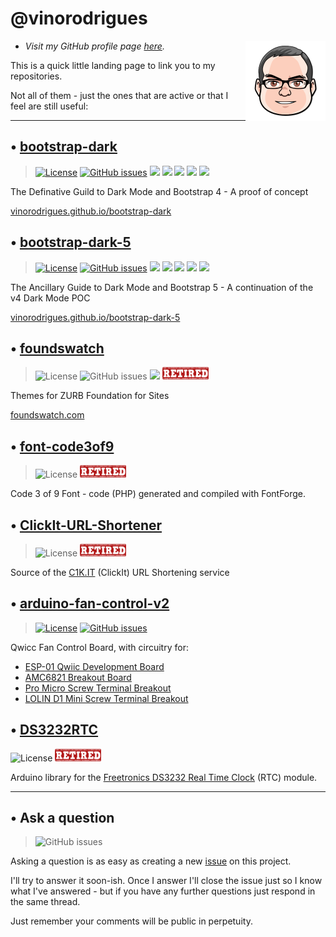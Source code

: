 # @vinorodrigues

<img src="vino-avatar.svg" align="right" alt="Hello" width="128" height="128">

- *Visit my GitHub profile page [here](https://github.com/vinorodrigues).*

This is a quick little landing page to link you to my repositories.

Not all of them - just the ones that are active or that I feel are still useful:

---

## &#8226; [bootstrap-dark](https://github.com/vinorodrigues/bootstrap-dark)

> [![License](https://img.shields.io/badge/license-MIT-informational)](https://github.com/vinorodrigues/bootstrap-dark/blob/master/LICENSE.md) [![GitHub issues](https://img.shields.io/github/issues/vinorodrigues/bootstrap-dark)](https://github.com/vinorodrigues/bootstrap-dark/issues) [![](https://data.jsdelivr.com/v1/package/gh/vinorodrigues/bootstrap-dark/badge?style=rounded)](https://www.jsdelivr.com/package/npm/bootstrap-dark-4?path=dist) [![](https://img.shields.io/npm/v/bootstrap-dark-4)](http://npmjs.com/package/bootstrap-dark-4) [![](https://img.shields.io/github/watchers/vinorodrigues/bootstrap-dark?color=eee&label=Watch&style=social)](https://github.com/vinorodrigues/bootstrap-dark/watchers) [![](https://img.shields.io/github/stars/vinorodrigues/bootstrap-dark?color=eee&label=Star&style=social)](https://github.com/vinorodrigues/bootstrap-dark/stargazers) [![](https://img.shields.io/github/forks/vinorodrigues/bootstrap-dark?color=eee&label=Fork&style=social)](https://github.com/vinorodrigues/bootstrap-dark/fork)

The Definative Guild to Dark Mode and Bootstrap 4 - A proof of concept

[vinorodrigues.github.io/bootstrap-dark](https://vinorodrigues.github.io/bootstrap-dark/)


## &#8226; [bootstrap-dark-5](https://github.com/vinorodrigues/bootstrap-dark-5)

> [![License](https://img.shields.io/badge/license-MIT-informational)](https://github.com/vinorodrigues/bootstrap-dark-5/blob/master/LICENSE.md) [![GitHub issues](https://img.shields.io/github/issues/vinorodrigues/bootstrap-dark-5)](https://github.com/vinorodrigues/bootstrap-dark-5/issues) [![](https://data.jsdelivr.com/v1/package/gh/vinorodrigues/bootstrap-dark-5/badge?style=rounded)](https://www.jsdelivr.com/package/npm/bootstrap-dark-5?path=dist) [![](https://img.shields.io/npm/v/bootstrap-dark-5)](http://npmjs.com/package/bootstrap-dark-5) [![](https://img.shields.io/github/watchers/vinorodrigues/bootstrap-dark-5?color=eee&label=Watch&style=social)](https://github.com/vinorodrigues/bootstrap-dark-5/watchers) [![](https://img.shields.io/github/stars/vinorodrigues/bootstrap-dark-5?color=eee&label=Star&style=social)](https://github.com/vinorodrigues/bootstrap-dark-5/stargazers) [![](https://img.shields.io/github/forks/vinorodrigues/bootstrap-dark-5?color=eee&label=Fork&style=social)](https://github.com/vinorodrigues/bootstrap-dark-5/fork)

The Ancillary Guide to Dark Mode and Bootstrap 5 - A continuation of the v4 Dark Mode POC

[vinorodrigues.github.io/bootstrap-dark-5](https://vinorodrigues.github.io/bootstrap-dark-5/)

## &#8226; [foundswatch](https://github.com/vinorodrigues/foundswatch)

> ![License](https://img.shields.io/github/license/vinorodrigues/Foundswatch) ![GitHub issues](https://img.shields.io/github/issues/vinorodrigues/Foundswatch) ![](https://data.jsdelivr.com/v1/package/gh/vinorodrigues/foundswatch/badge?style=rounded) <img src="retired.svg" alt="Retired" height="20">

Themes for ZURB Foundation for Sites

[foundswatch.com](http://foundswatch.com/)


## &#8226; [font-code3of9](https://github.com/vinorodrigues/font-code3of9)

> ![License](https://img.shields.io/github/license/vinorodrigues/font-code3of9) <img src="retired.svg" alt="Retired" height="20">

Code 3 of 9 Font - code (PHP) generated and compiled with FontForge.


## &#8226; [ClickIt-URL-Shortener](https://github.com/vinorodrigues/ClickIt-URL-Shortener)

> ![License](https://img.shields.io/badge/license-CC--BY--SA--3.0-blue) <img src="retired.svg" alt="Retired" height="20">

Source of the [C1K.IT](http://c1k.it/) (ClickIt) URL Shortening service


## &#8226; [arduino-fan-control-v2](https://github.com/Tecsmith/arduino-fan-control-v2)

> [![License](https://img.shields.io/badge/license-MIT-informational)](https://github.com/Tecsmith/arduino-fan-control-v2/blob/master/LICENSE.md) [![GitHub issues](https://img.shields.io/github/issues/Tecsmith/arduino-fan-control-v2)](https://github.com/Tecsmith/arduino-fan-control-v2/issues)

Qwicc Fan Control Board, with circuitry for:
* [ESP-01 Qwiic Development Board](http://c1k.it/esp1)
* [AMC6821 Breakout Board](http://c1k.it/amc6)
* [Pro Micro Screw Terminal Breakout](http://c1k.it/pro1)
* [LOLIN D1 Mini Screw Terminal Breakout](http://c1k.it/d1m1)

## &#8226; [DS3232RTC](https://github.com/Tecsmith/DS3232RTC)

![License](https://img.shields.io/github/license/Tecsmith/DS3232RTC) <img src="retired.svg" alt="Retired" height="20">

Arduino library for the [Freetronics DS3232 Real Time Clock](https://www.freetronics.com.au/products/real-time-clock-rtc-module) (RTC) module.

---

## &#8226; Ask a question

> ![GitHub issues](https://img.shields.io/github/issues/vinorodrigues/vinorodrigues.github.io)

Asking a question is as easy as creating a new [issue](https://github.com/vinorodrigues/vinorodrigues.github.io/issues) on this project.

I'll try to answer it soon-ish. Once I answer I'll close the issue just so I know what I've answered - but if you have any further questions just respond in the same thread.

Just remember your comments will be public in perpetuity.
